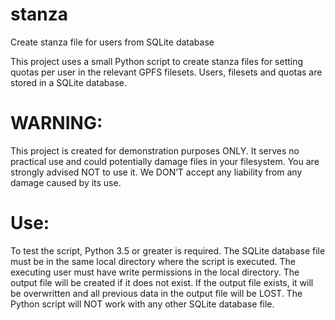 # stanza

Create stanza file for users from SQLite database

This project uses a small Python script to create stanza files for setting quotas per user in the relevant GPFS filesets. Users, filesets and quotas are stored in a SQLite database.

# WARNING:
This project is created for demonstration purposes ONLY.  It serves no practical use and could potentially damage files in your filesystem. You are strongly advised NOT to use it. We DON’T accept any liability from any damage caused by its use.

# Use:
To test the script, Python 3.5 or greater is required. The SQLite database file must be in the same local directory where the script is executed. The executing user must have write permissions in the local directory. The output file will be created if it does not exist. If the output file exists, it will be overwritten and all previous data in the output file will be LOST. The Python script will NOT work with any other SQLite database file.
